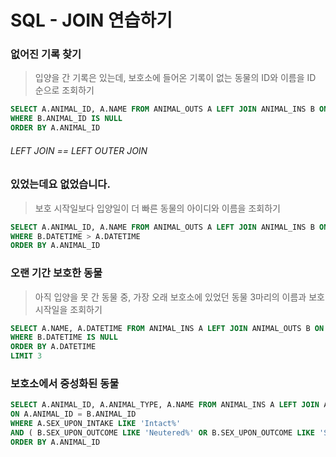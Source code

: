 # SQL - JOIN 연습하기

### 없어진 기록 찾기

> 입양을 간 기록은 있는데, 보호소에 들어온 기록이 없는 동물의 ID와 이름을 ID 순으로 조회하기

```SQL
SELECT A.ANIMAL_ID, A.NAME FROM ANIMAL_OUTS A LEFT JOIN ANIMAL_INS B ON A.ANIMAL_ID = B.ANIMAL_ID
WHERE B.ANIMAL_ID IS NULL
ORDER BY A.ANIMAL_ID
```

###### LEFT JOIN == LEFT OUTER JOIN



### 있었는데요 없었습니다.

> 보호 시작일보다 입양일이 더 빠른 동물의 아이디와 이름을 조회하기

```SQL
SELECT A.ANIMAL_ID, A.NAME FROM ANIMAL_OUTS A LEFT JOIN ANIMAL_INS B ON A.ANIMAL_ID = B.ANIMAL_ID
WHERE B.DATETIME > A.DATETIME
ORDER BY A.ANIMAL_ID
```



### 오랜 기간 보호한 동물

> 아직 입양을 못 간 동물 중, 가장 오래 보호소에 있었던 동물 3마리의 이름과 보호 시작일을 조회하기

```SQL
SELECT A.NAME, A.DATETIME FROM ANIMAL_INS A LEFT JOIN ANIMAL_OUTS B ON A.ANIMAL_ID = B.ANIMAL_ID
WHERE B.DATETIME IS NULL
ORDER BY A.DATETIME
LIMIT 3
```



###  보호소에서 중성화된 동물

```SQL
SELECT A.ANIMAL_ID, A.ANIMAL_TYPE, A.NAME FROM ANIMAL_INS A LEFT JOIN ANIMAL_OUTS B
ON A.ANIMAL_ID = B.ANIMAL_ID
WHERE A.SEX_UPON_INTAKE LIKE 'Intact%' 
AND ( B.SEX_UPON_OUTCOME LIKE 'Neutered%' OR B.SEX_UPON_OUTCOME LIKE 'Spayed%' )
ORDER BY A.ANIMAL_ID
```

